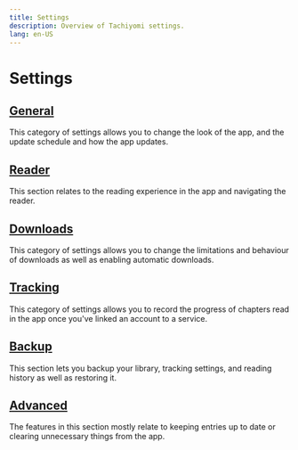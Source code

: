 ```yaml
---
title: Settings
description: Overview of Tachiyomi settings.
lang: en-US
---
```


# Settings

## [<MaterialIcon icon-name="tune"/> General](general)
This category of settings allows you to change the look of the app, and the update schedule and how the app updates.

## [<MaterialIcon icon-name="chrome_reader_mode"/> Reader](reader)
This section relates to the reading experience in the app and navigating the reader.

## [<MaterialIcon icon-name="get_app"/> Downloads](downloads)
This category of settings allows you to change the limitations and behaviour of downloads as well as enabling automatic downloads.

## [<MaterialIcon icon-name="autorenew"/> Tracking](tracking)
This category of settings allows you to record the progress of chapters read in the app once you've linked an account to a service.

## [<MaterialIcon icon-name="cloud_upload"/> Backup](backup)
This section lets you backup your library, tracking settings, and reading history as well as restoring it.

## [<MaterialIcon icon-name="code"/> Advanced](advanced)
The features in this section mostly relate to keeping entries up to date or clearing unnecessary things from the app.
